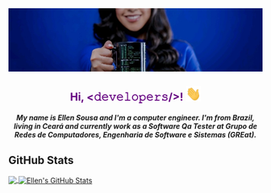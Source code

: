 

<div align="center">
<img align="center" src="painel.jfif" alt="painel">
<h2><font color="#660582">Hi, <𝚍𝚎𝚟𝚎𝚕𝚘𝚙𝚎𝚛𝚜/>!</font> <img src="https://github.com/ABSphreak/ABSphreak/blob/master/gifs/Hi.gif" width="30px"></h2>
<div><h5>My name is Ellen Sousa and I'm a computer engineer. I'm from Brazil, living in Ceará and currently work as a Software Qa Tester at Grupo de Redes de Computadores, Engenharia de Software e Sistemas (GREat).</h5></div>
</div>



## GitHub Stats

<a href="https://github.com/sousaellen/sousaellen">
  <img align="center" src="https://github-readme-stats.vercel.app/api/top-langs/?username=sousaellen&hide=java,html,tex&title_color=ffffff&text_color=ffffff&icon_color=FFFFFF&bg_color=205693&langs_count=4" />
</a>
<a href="https://github.com/sousaellen/sousaellen">
  <img align="center" src="https://github-readme-stats.vercel.app/api?username=sousaellen&show_icons=true&line_height=27&count_private=true&title_color=ffffff&text_color=ffffff&icon_color=ffffff&bg_color=205693" alt="Ellen's GitHub Stats" />
</a>









